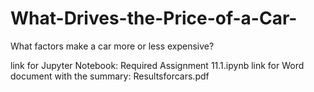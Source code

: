 # What-Drives-the-Price-of-a-Car-
What factors make a car more or less expensive?

link for Jupyter Notebook: Required Assignment 11.1.ipynb 
link for Word document with the summary: Resultsforcars.pdf
